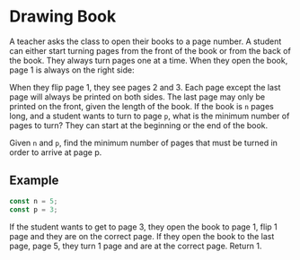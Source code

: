 # Drawing Book

A teacher asks the class to open their books to a page number. A student can either start turning
pages from the front of the book or from the back of the book. They always turn pages one at a time.
When they open the book, page 1 is always on the right side:

When they flip page 1, they see pages 2 and 3. Each page except the last page will always be printed
on both sides. The last page may only be printed on the front, given the length of the book. If the
book is `n` pages long, and a student wants to turn to page `p`, what is the minimum number of pages
to turn? They can start at the beginning or the end of the book.

Given `n` and `p`, find the minimum number of pages that must be turned in order to arrive at page
p.

## Example

```ts
const n = 5;
const p = 3;
```

If the student wants to get to page 3, they open the book to page 1, flip 1 page and they are on the
correct page. If they open the book to the last page, page 5, they turn 1 page and are at the
correct page. Return 1.
